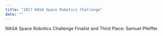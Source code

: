 ```yaml
---
title: "2017 NASA Space Robotics Challenge"
date: ""
---
```

NASA Space Robotics Challenge Finalist and Third Place: Samuel Pfeiffer